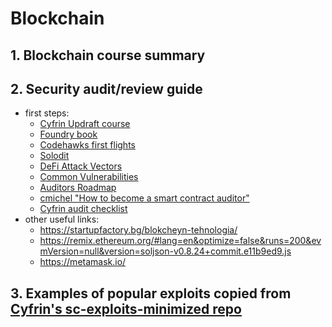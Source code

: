 # Blockchain
## 1. Blockchain course summary
## 2. Security audit/review guide

- first steps:
  -   [Cyfrin Updraft course](https://updraft.cyfrin.io/courses)
  -   [Foundry book](https://book.getfoundry.sh/)
  -   [Codehawks first flights](https://codehawks.cyfrin.io/first-flights?community-judging=true&ended=true&judging=true&live=true&sort=endDate&upcoming=true)
  -   [Solodit](https://solodit.xyz/)
  -   [DeFi Attack Vectors](https://github.com/Quillhash/DeFi-Attack-Vectors.git)
  -   [Common Vulnerabilities](https://hacken.io/insights/blockchain-security-vulnerabilities/)
  -   [Auditors Roadmap](https://github.com/razzorsec/AuditorsRoadmap.git)
  -   [cmichel "How to become a smart contract auditor"](https://cmichel.io/how-to-become-a-smart-contract-auditor/)
  -   [Cyfrin audit checklist](https://github.com/Cyfrin/audit-checklist.git)
-   other useful links:
    -   https://startupfactory.bg/blokcheyn-tehnologia/
    -   https://remix.ethereum.org/#lang=en&optimize=false&runs=200&evmVersion=null&version=soljson-v0.8.24+commit.e11b9ed9.js
    -   https://metamask.io/
 
## 3. Examples of popular exploits copied from [Cyfrin's sc-exploits-minimized repo](https://github.com/Cyfrin/sc-exploits-minimized.git)

